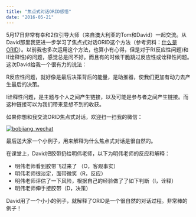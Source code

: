 ```yaml
---
title: "焦点式对话ORID感悟"
date: "2016-05-21"
---
```


5月17日非常有幸和2位引导大师（来自澳大利亚的Tom和David）一起交流。从David那里我更进一步学习了焦点式对话ORID这个方法（参考资料：[什么是ORID](http://bobjiang.com/index.php/2013/11/12/orid_agile_retrospective/)）。以前我也多次运用这个方法，也算小有心得，但是对于R(反应性问题)和I(诠释性)的问题，感觉总是问不好。而且有的时候干脆跳过反应性或诠释性问题。这次David给我一个很有力的说法：

R反应性问题，就好像是最后决策背后的能量，是助推器，使我们更加有动力去产生最后的决策。

I诠释性问题，是主题与个人之间产生链接，以及可能是参与者之间产生链接。而这种链接可以为我们带来意想不到的收获。

如果你想和我交流ORID焦点式对话，欢迎扫一扫我的微信：

[![bobjiang_wechat](/wp-content/uploads/2015/11/bobjiang_wechat-150x150.jpg)](http://bobjiang.com/index.php/2015/11/10/essential-scrum-gift/bobjiang_wechat/#main)

最后送大家一个小例子，用来解释为什么焦点式对话是很自然的。

在课堂上，David把胶带扔给明伟老师，以下为明伟老师的反应和解释：

- 明伟老师看到胶带飞过来了 （O，客观事实）
- 明伟老师很淡定，面带微笑（R，反应）
- 明伟老师评估了一下风险，根据自己的经验做了了如下判断（I，诠释）
- 明伟老师伸手接胶带（D，决策）

David用了一个小小的例子，就解释了ORID是一个很自然的对话过程。非常棒的例子！

